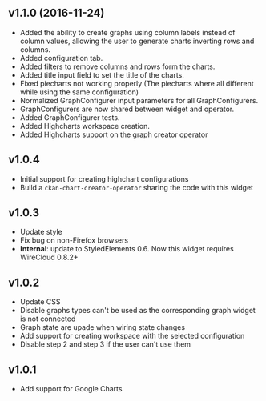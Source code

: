 ## v1.1.0 (2016-11-24)

- Added the ability to create graphs using column labels instead of column values, allowing the user to generate charts inverting rows and columns.
- Added configuration tab.
- Added filters to remove columns and rows form the charts.
- Added title input field to set the title of the charts.
- Fixed piecharts not working properly (The piecharts where all different while using the same configuration)
- Normalized GraphConfigurer input parameters for all GraphConfigurers.
- GraphConfigurers are now shared between widget and operator.
- Added GraphConfigurer tests.
- Added Highcharts workspace creation.
- Added Highcharts support on the graph creator operator

## v1.0.4

- Initial support for creating highchart configurations
- Build a `ckan-chart-creator-operator` sharing the code with this widget

## v1.0.3

- Update style
- Fix bug on non-Firefox browsers
- **Internal**: update to StyledElements 0.6. Now this widget requires WireCloud 0.8.2+

## v1.0.2

- Update CSS
- Disable graphs types can't be used as the corresponding graph widget is not connected
- Graph state are upade when wiring state changes
- Add support for creating workspace with the selected configuration
- Disable step 2 and step 3 if the user can't use them

## v1.0.1

- Add support for Google Charts
